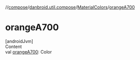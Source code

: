 //[compose](../../../index.md)/[danbroid.util.compose](../index.md)/[MaterialColors](index.md)/[orangeA700](orange-a700.md)



# orangeA700  
[androidJvm]  
Content  
val [orangeA700](orange-a700.md): Color  



